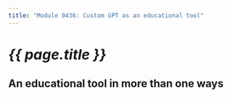 ```yaml
---
title: "Module 0436: Custom GPT as an educational tool"
---
```


# _{{ page.title }}_

## An educational tool in more than one ways

